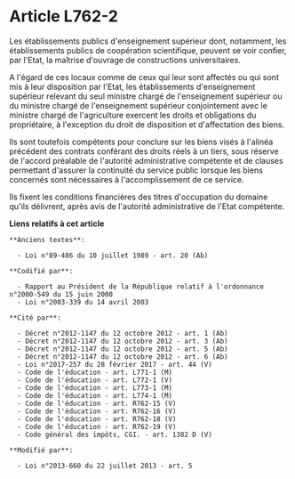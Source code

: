 # Article L762-2

Les établissements publics d'enseignement supérieur dont, notamment, les établissements publics de coopération scientifique,
peuvent se voir confier, par l'Etat, la maîtrise d'ouvrage de constructions universitaires.

A l'égard de ces locaux comme de ceux qui leur sont affectés ou qui sont mis à leur disposition par l'Etat, les
établissements d'enseignement supérieur relevant du seul ministre chargé de l'enseignement supérieur ou du ministre chargé de
l'enseignement supérieur conjointement avec le ministre chargé de l'agriculture exercent les droits et obligations du
propriétaire, à l'exception du droit de disposition et d'affectation des biens.

Ils sont toutefois compétents pour conclure sur les biens visés à l'alinéa précédent des contrats conférant des droits réels
à un tiers, sous réserve de l'accord préalable de l'autorité administrative compétente et de clauses permettant d'assurer la
continuité du service public lorsque les biens concernés sont nécessaires à l'accomplissement de ce service.

Ils fixent les conditions financières des titres d'occupation du domaine qu'ils délivrent, après avis de l'autorité
administrative de l'Etat compétente.

**Liens relatifs à cet article**

	**Anciens textes**:

	  - Loi n°89-486 du 10 juillet 1989 - art. 20 (Ab)

	**Codifié par**:

	  - Rapport au Président de la République relatif à l'ordonnance n°2000-549 du 15 juin 2000
	  - Loi n°2003-339 du 14 avril 2003

	**Cité par**:

	  - Décret n°2012-1147 du 12 octobre 2012 - art. 1 (Ab)
	  - Décret n°2012-1147 du 12 octobre 2012 - art. 3 (Ab)
	  - Décret n°2012-1147 du 12 octobre 2012 - art. 5 (Ab)
	  - Décret n°2012-1147 du 12 octobre 2012 - art. 6 (Ab)
	  - Loi n°2017-257 du 28 février 2017 - art. 44 (V)
	  - Code de l'éducation - art. L771-1 (M)
	  - Code de l'éducation - art. L772-1 (V)
	  - Code de l'éducation - art. L773-1 (M)
	  - Code de l'éducation - art. L774-1 (M)
	  - Code de l'éducation - art. R762-15 (V)
	  - Code de l'éducation - art. R762-16 (V)
	  - Code de l'éducation - art. R762-18 (V)
	  - Code de l'éducation - art. R762-19 (V)
	  - Code général des impôts, CGI. - art. 1382 D (V)

	**Modifié par**:

	  - Loi n°2013-660 du 22 juillet 2013 - art. 5
